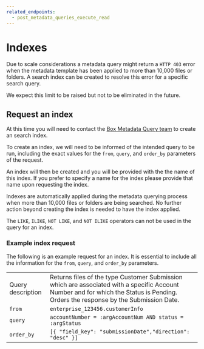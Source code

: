 ```yaml
---
related_endpoints:
  - post_metadata_queries_execute_read
---
```


# Indexes

Due to scale considerations a metadata query might return a `HTTP 403` error
when the metadata template has been applied to more than 10,000 files or
folders. A search index can be created to resolve this error for a specific
search query.

<Message notice>
  We expect this limit to be raised but not to be eliminated in the future.
</Message>

## Request an index

<Message info>

At this time you will need to contact the
[Box Metadata Query team](mailto:metadata-query-feedback@box.com)
to create an search index.

</Message>

To create an index, we will need to be informed of the intended query to be
run, including the exact values for the `from​`, `​query​`, and `​order_by​`
parameters of the request.

An index will then be created and you will be provided with the the name of this
index. If you prefer to specify a name for the index please provide that name
upon requesting the index.

Indexes are automatically applied during the metadata querying process when
more than 10,000 files or folders are being searched. No further action beyond
creating the index is needed to have the index applied. 

<Message warning>

The `LIKE`, `ILIKE`, `NOT LIKE`, and `NOT ILIKE` operators can not
be used in the query for an index.

</Message>

### Example index request

The following is an example request for an index. It is essential to include all
the information for the `​from`, `query`, and `order_by​` parameters.

<!-- markdownlint-disable line-length -->

|                   |                                                                                                                                                                                    |
|-------------------|------------------------------------------------------------------------------------------------------------------------------------------------------------------------------------|
| Query description | Returns files of the type Customer Submission which are associated with a specific Account Number and for which the Status is Pending. Orders the response by the Submission Date. |
| `from`            | `enterprise_123456.customerInfo`                                                                                                                                                   |
| `query`           | `accountNumber = :argAccountNum AND status = :argStatus`                                                                                                                           |
| `order_by`        | `[{ "field_key": "submissionDate","direction": "desc" }]`                                                                                                                          |

<!-- markdownlint-enable line-length -->

[support]: https://community.box.com/t5/custom/page/page-id/BoxSearchLithiumTKB
